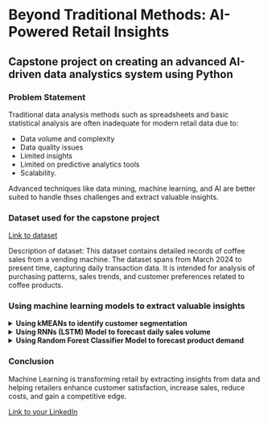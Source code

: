 # Beyond Traditional Methods: AI-Powered Retail Insights

## Capstone project on creating an advanced AI-driven data analystics system using Python

### Problem Statement
Traditional data analysis methods such as spreadsheets and basic statistical analysis are often inadequate for modern retail data due to:
- Data volume and complexity
- Data quality issues
- Limited insights
- Limited on predictive analytics tools
- Scalability.

Advanced techniques like data mining, machine learning, and AI are better suited to handle thses challenges and extract valuable insights.

### Dataset used for the capstone project
[Link to dataset](https://www.kaggle.com/datasets/ihelon/coffee-sales/data)

Description of dataset:
This dataset contains detailed records of coffee sales from a vending machine. The dataset spans from March 2024 to present time, capturing daily transaction data. It is intended for analysis of purchasing patterns, sales trends, and customer preferences related to coffee products.

### Using machine learning models to extract valuable insights

<details>
<summary><b>Using kMEANs to identify customer segmentation</b></summary>

<img width="456" alt="image" src="https://github.com/user-attachments/assets/fef1d277-e73b-48df-8d26-7456fbf5c988">
Screenshot of elbow plot

Based on the elbow plot, decided on k value equal to 3 because it is where the SSE begins to flatten out and see an inflection point. 

<img width="488" alt="image" src="https://github.com/user-attachments/assets/0d053ae4-1231-4611-865d-b95bb992b9b2">
Screenshot of kMeans scatterplot

**Scatterplot Observation**

The scatter plot illustrates the relationship between average spending and purchase frequency for a group of customer. Each dot represents a customer, with its position on the graph determined by their average spending and purchase frequency. 

Left cluster:
This cluster likely to represents customers who make infrequent but high-value purchases. They might be looking for premium coffee and are willing to pay a premium price. However, there is also some distinct customers on the bottom of this cluster buying low-value purchase in the group.

Middle cluster:
This cluster likely to represents customer who are regular buyers and are willing to spend a moderate amount on the coffee. They might be looking for value and convenience.

Right cluster:
This cluster likely to represents a mix of customers who are either high-value buyers or regular buyers seeking value. They are both highly engaged and frequent customers. 

Overall conclusion:
The clusters might also represent different stages of customer lifecycle. For example, the left cluster could represent new customers or customers who happened to passby the vending machine, while middle and right clusters could represent loyal and repeat customer. 

**Why choose kMeans Model?**
It is a popular choice for customer segmentation due to it simplicity, efficiency and scalability. It automatically group customer based on their similarity in terms of the calculated metrics. 

</details>

<details>
<summary><b>Using RNNs (LSTM) Model to forecast daily sales volume</b></summary>

<img width="442" alt="image" src="https://github.com/user-attachments/assets/954028d4-187c-4482-9860-83fbefd3aba7">
Screenshot of LSTM Model
Model's RMSE score: 112.41933002358847

**LSTM Chart Observation**
The chart shows the actual vs. predicted values of the sales amount for each day. 

Overall performance:
The model shows a moderate level of accuracy in predicting the value. There is a clear trend that the model follows but there are also noticeable deviations between the actual and predicted values. The RMSE value of 112.42 indicates that the model's predictions are, on average, off by about $112.42 from the actual value. 

Specific observation:
The model tends to underpredict the peaks and overpredict the troughs. There are a few instances where the model's prediction deviate significantly from the actual values. The model seems to struggle with capturing the sharp fluctuations in the data. 

Conclusion:
The model demonsrates moderate accuracy in predicting values. However, there are areas where the model could be improved, such as capturing sharp fluctations and reducing the overall prediction error. 

**Why choose LSTM model?**
LSTM is specialized RNN well-suited for time series forecasting due to its ability to handle long-term dependencies. It uses "gates" to control information flow and avoids the vanishing gradient problem, making it ideal for capturing trends, seasonality and complex pattern. 

</details>

<details>
<summary><b>Using Random Forest Classifier Model to forecast product demand</b></summary>

![image](https://github.com/user-attachments/assets/4696d3e3-48ec-45dd-8bfa-023107b1e425)
Screenshot of RFC Model Prediction

![image](https://github.com/user-attachments/assets/dbfef955-fe05-4ee4-a92a-dc1ede840dcd)
Screenshot of RFC Model Classification Report

**Obervation on the Random Forecast Classification Model**

Overall performance:
The model achieves and overall accuracy of 73%, indicating that it correctly predicts the coffee order in approximately 73% of the cases. The macro average of precision, recall, and F1-score is 0.60, 0.61, and 0.60 respectively, suggesting that the model's performance is relatively balanced across different classes. 

Class-wise performance:
Class 0 has the highest precision and recall, indicating that the model is accurate in predicting this class. Class 3 has a precision and recall of 0, suggesting that the model is unable to correctly predict any instances of this class. Other classes exhibit varying levels of precision and recall, with some performing better than others. 

Conclusion:
The RFC model demonstrates moderate accuracy in predicting coffee orders. While the model performs well for some classes, it struggles with other, particularly class 3.

**Why choose RFC model?**
RFC has the ability to handle non-linear relationships, providing feature importance, and reduce overfitting. It's suitable for complex data, handles missing values well, and can be applied to large datasets.

</details>

### Conclusion
Machine Learning is transforming retail by extracting insights from data and helping retailers enhance customer satisfaction, increase sales, reduce costs, and gain a competitive edge.

[Link to your LinkedIn](https://www.linkedin.com/in/lizz-tan-li-ying-59639910b/)

